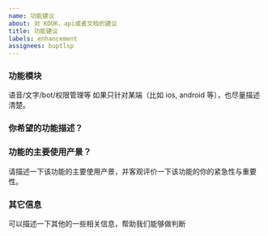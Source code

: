 ```yaml
---
name: 功能建议
about: 对 KOOK，api或者文档的建议
title: 功能建议
labels: enhancement
assignees: buptlsp
---
```


### 功能模块

语音/文字/bot/权限管理等
如果只针对某端（比如 ios, android 等），也尽量描述清楚。

### 你希望的功能描述？

### 功能的主要使用产景？

请描述一下该功能的主要使用产景，并客观评价一下该功能的你的紧急性与重要性。

### 其它信息

可以描述一下其他的一些相关信息，帮助我们能够做判断
